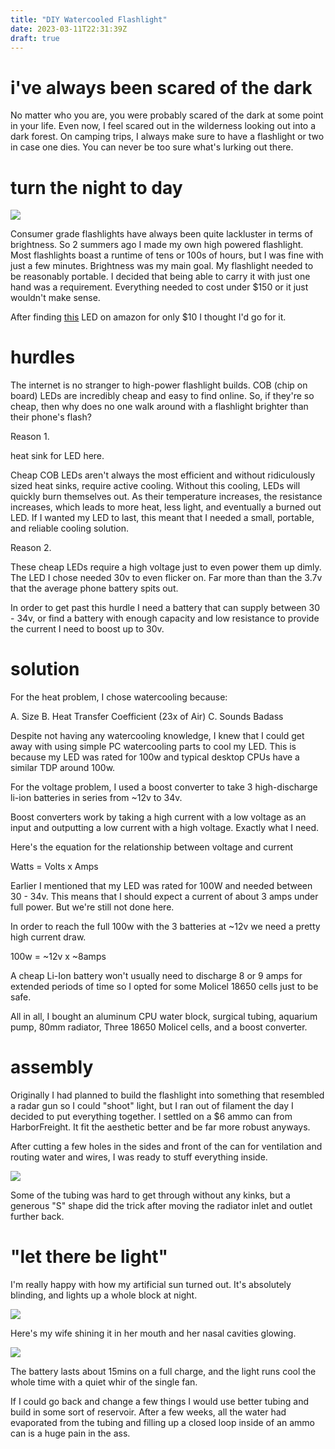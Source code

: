 ```yaml
---
title: "DIY Watercooled Flashlight"
date: 2023-03-11T22:31:39Z
draft: true
---
```


# i've always been scared of the dark

No matter who you are, you were probably scared of the dark at some point in your life. Even now, I feel scared out in the wilderness looking out into a dark forest. On camping trips, I always make sure to have a flashlight or two in case one dies. You can never be too sure what's lurking out there. 

# turn the night to day

![](/images/flashlight/workbench.jpg)

Consumer grade flashlights have always been quite lackluster in terms of brightness. So 2 summers ago I made my own high powered flashlight. 
Most flashlights boast a runtime of tens or 100s of hours, but I was fine with just a few minutes. Brightness was my main goal. 
My flashlight needed to be reasonably portable. I decided that being able to carry it with just one hand was a requirement. 
Everything needed to cost under $150 or it just wouldn't make sense. 

After finding [this](https://www.amazon.com/gp/product/B00CZ75TWA/ref=ppx_yo_dt_b_search_asin_title?ie=UTF8&psc=1) LED on amazon for only $10 I thought I'd go for it.

# hurdles

The internet is no stranger to high-power flashlight builds. COB (chip on board) LEDs are incredibly cheap and easy to find online. 
So, if they're so cheap, then why does no one walk around with a flashlight brighter than their phone's flash? 

Reason 1.

heat sink for LED here.

Cheap COB LEDs aren't always the most efficient and without ridiculously sized heat sinks, require active cooling. 
Without this cooling, LEDs will quickly burn themselves out. As their temperature increases, the resistance increases, which leads to more heat, less light, and eventually a burned out LED.
If I wanted my LED to last, this meant that I needed a small, portable, and reliable cooling solution. 

Reason 2. 

These cheap LEDs require a high voltage just to even power them up dimly. 
The LED I chose needed 30v to even flicker on. Far more than than the 3.7v that the average phone battery spits out. 

In order to get past this hurdle I need a battery that can supply between 30 - 34v, or find a battery with enough capacity and low resistance to provide the current I need to boost up to 30v.

# solution 

For the heat problem, I chose watercooling because:

A. Size
B. Heat Transfer Coefficient (23x of Air)
C. Sounds Badass 

Despite not having any watercooling knowledge, I knew that I could get away with using simple PC watercooling parts to cool my LED. 
This is because my LED was rated for 100w and typical desktop CPUs have a similar TDP around 100w.

For the voltage problem, I used a boost converter to take 3 high-discharge li-ion batteries in series from ~12v to 34v. 

Boost converters work by taking a high current with a low voltage as an input and outputting a low current with a high voltage. Exactly what I need. 

Here's the equation for the relationship between voltage and current

Watts = Volts x Amps

Earlier I mentioned that my LED was rated for 100W and needed between 30 - 34v. 
This means that I should expect a current of about 3 amps under full power. 
But we're still not done here.

In order to reach the full 100w with the 3 batteries at ~12v we need a pretty high current draw. 

100w = ~12v x ~8amps

A cheap Li-Ion battery won't usually need to discharge 8 or 9 amps for extended periods of time so I opted for some Molicel 18650 cells just to be safe. 

All in all, I bought an aluminum CPU water block, surgical tubing, aquarium pump, 80mm radiator, Three 18650 Molicel cells, and a boost converter.

# assembly 

Originally I had planned to build the flashlight into something that resembled a radar gun so I could "shoot" light, but I ran out of filament the day I decided to put everything together.
I settled on a $6 ammo can from HarborFreight. It fit the aesthetic better and be far more robust anyways. 

After cutting a few holes in the sides and front of the can for ventilation and routing water and wires, I was ready to stuff everything inside. 

![](/images/flashlight/guts.jpg)

Some of the tubing was hard to get through without any kinks, but a generous "S" shape did the trick after moving the radiator inlet and outlet further back. 

# "let there be light"

I'm really happy with how my artificial sun turned out. It's absolutely blinding, and lights up a whole block at night.

![](/images/flashlight/lightOn.jpg)

Here's my wife shining it in her mouth and her nasal cavities glowing. 

![](/images/flashlight/glowing.jpg)

The battery lasts about 15mins on a full charge, and the light runs cool the whole time with a quiet whir of the single fan. 

If I could go back and change a few things I would use better tubing and build in some sort of reservoir.
After a few weeks, all the water had evaporated from the tubing and filling up a closed loop inside 
of an ammo can is a huge pain in the ass. 







